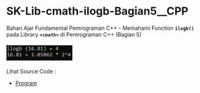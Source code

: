 # SK-Lib-cmath-ilogb-Bagian5__CPP
Bahan Ajar Fundamental Pemrograman C++ - Memahami Function <code><b>ilogb()</b></code> pada Library <code><b>&lt;cmath></b></code> di Pemrograman C++ (Bagian 5)<br><br>
<img src="https://github.com/RizkyKhapidsyah/SK-Lib-cmath-ilogb-Bagian5__CPP/blob/master/SK-Lib-cmath-ilogb-Bagian5__CPP/result/001.PNG"><br><br>
Lihat Source Code : <br>
- <a href="https://github.com/RizkyKhapidsyah/SK-Lib-cmath-ilogb-Bagian5__CPP/blob/master/SK-Lib-cmath-ilogb-Bagian5__CPP/Source.cpp">Program</a>
